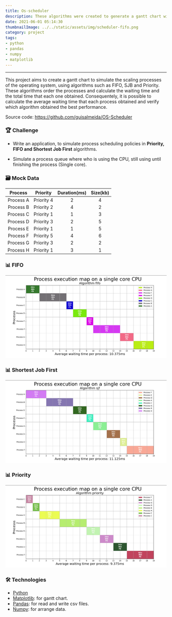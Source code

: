 ```yaml
---
title: Os-scheduler
description: These algorithms were created to generate a gantt chart with data about the simulation process of the operating system scheduler.
date: 2021-06-01 05:14:30
thumbnailImage: ../../static/assets/img/scheduler-fifo.png
category: project
tags: 
- python
- pandas
- numpy
- matplotlib
---
```

___
This project aims to create a gantt chart to simulate the scaling processes of the operating system, using algorithms such as FIFO, SJB and Priority. These algorithms order the processes and calculate the waiting time and the total time that each one obtained. Consequentely, it is possible to calculate the average waiting time that each process obtained and verify which algorithm obtained the best performance.

<p>
    Source code:  
    <a href="https://github.com/guisalmeida/OS-Scheduler" target="_blank">
        https://github.com/guisalmeida/OS-Scheduler
    </a>
</p>

### 🏆 Challenge
- Write an application, to simulate process scheduling policies in **Priority, FIFO and Shortest Job First** algorithms.

- Simulate a process queue where who is using the CPU, still using until finishing the process (Single core).

 
### 🗃️ Mock Data
|Process|Priority|Duration(ms)|Size(kb)|
|:---:|:---:|:---:|:---:|
|Process A|Priority 4|2|4|
|Process B|Priority 2|4|2|
|Process C|Priority 1|1|3|
|Process D|Priority 3|2|5|
|Process E|Priority 1|1|5|
|Process F|Priority 5|4|6|
|Process G|Priority 3|2|2|
|Process H|Priority 1|3|1|

### 📊 **FIFO**
![FIFO chart](../../static/assets/img/scheduler-fifo.png)

### 📊 **Shortest Job First**
![Shortest job first chart](../../static/assets/img/scheduler-sjf.png)

### 📊 **Priority**
![Priority chart](../../static/assets/img/scheduler-priority.png)

### 🛠️ **Technologies**
- [Python](https://www.python.org/)
- [Matplotlib](https://matplotlib.org/): for gantt chart.
- [Pandas](https://pandas.pydata.org/): for read and write csv files.
- [Numpy](https://numpy.org/): for arrange data.


